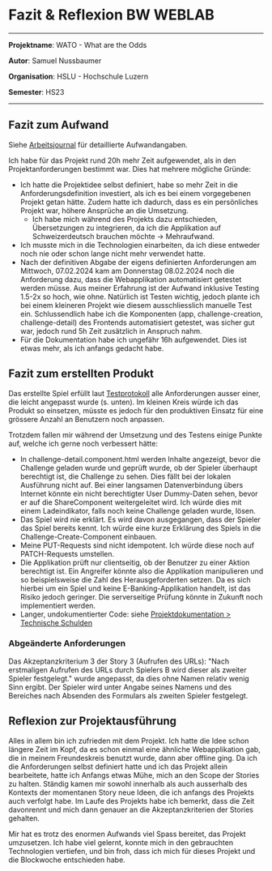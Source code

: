# Fazit & Reflexion BW WEBLAB

___
**Projektname**: WATO - What are the Odds

**Autor**: Samuel Nussbaumer

**Organisation**: HSLU - Hochschule Luzern

**Semester**: HS23
___


## Fazit zum Aufwand
Siehe [Arbeitsjournal](arbeitsjournal.md) für detaillierte Aufwandangaben.

Ich habe für das Projekt rund 20h mehr Zeit aufgewendet, als in den Projektanforderungen bestimmt war. Dies hat mehrere mögliche Gründe:
- Ich hatte die Projektidee selbst definiert, habe so mehr Zeit in die Anforderungsdefinition investiert, als ich es bei einem vorgegebenen Projekt getan hätte. Zudem hatte ich dadurch, dass es ein persönliches Projekt war, höhere Ansprüche an die Umsetzung.
    - Ich habe mich während des Projekts dazu entschieden, Übersetzungen zu integrieren, da ich die Applikation auf Schweizerdeutsch brauchen möchte -> Mehraufwand. 
- Ich musste mich in die Technologien einarbeiten, da ich diese entweder noch nie oder schon lange nicht mehr verwendet hatte.
- Nach der definitiven Abgabe der eigens definierten Anforderungen am Mittwoch, 07.02.2024 kam am Donnerstag 08.02.2024 noch die Anforderung dazu, dass die Webapplikation automatisiert getestet werden müsse.
Aus meiner Erfahrung ist der Aufwand inklusive Testing 1.5-2x so hoch, wie ohne. Natürlich ist Testen wichtig, jedoch plante ich bei einem kleineren Projekt wie diesem ausschliesslich manuelle Test ein. 
Schlussendlich habe ich die Komponenten (app, challenge-creation, challenge-detail) des Frontends automatisiert getestet, was sicher gut war, jedoch rund 5h Zeit zusätzlich in Anspruch nahm.
- Für die Dokumentation habe ich ungefähr 16h aufgewendet. Dies ist etwas mehr, als ich anfangs gedacht habe.


## Fazit zum erstellten Produkt
Das erstellte Spiel erfüllt laut [Testprotokoll](testprotokoll.md) alle Anforderungen ausser einer, die leicht angepasst wurde (s. unten).
Im kleinen Kreis würde ich das Produkt so einsetzen, müsste es jedoch für den produktiven Einsatz für eine grössere Anzahl an Benutzern noch anpassen.

Trotzdem fallen mir während der Umsetzung und des Testens einige Punkte auf, welche ich gerne noch verbessert hätte:
- In challenge-detail.component.html werden Inhalte angezeigt, bevor die Challenge geladen wurde und geprüft wurde, ob der Spieler überhaupt berechtigt ist, die Challenge zu sehen.
Dies fällt bei der lokalen Ausführung nicht auf. Bei einer langsamen Datenverbindung übers Internet könnte ein nicht berechtigter User Dummy-Daten sehen, bevor er auf die ShareComponent weitergeleitet wird. 
Ich würde dies mit einem Ladeindikator, falls noch keine Challenge geladen wurde, lösen.
- Das Spiel wird nie erklärt. Es wird davon ausgegangen, dass der Spieler das Spiel bereits kennt. Ich würde eine kurze Erklärung des Spiels in die Challenge-Create-Component einbauen.
- Meine PUT-Requests sind nicht idempotent. Ich würde diese noch auf PATCH-Requests umstellen.
- Die Applikation prüft nur clientseitig, ob der Benutzer zu einer Aktion berechtigt ist. Ein Angreifer könnte also die Applikation manipulieren und so beispielsweise die Zahl des Herausgeforderten setzen. Da es sich hierbei um ein Spiel und keine E-Banking-Applikation handelt, ist das Risiko jedoch geringer. Die serverseitige Prüfung könnte in Zukunft noch implementiert werden.
- Langer, undokumentierter Code: siehe [Projektdokumentation > Technische Schulden](../readme.md#technische-schulden-und-risiken)


### Abgeänderte Anforderungen
Das Akzeptanzkriterium 3 der Story 3 (Aufrufen des URLs): "Nach erstmaligen Aufrufen des URLs durch Spielers B wird dieser als zweiter Spieler
festgelegt." wurde angepasst, da dies ohne Namen relativ wenig Sinn ergibt. Der Spieler wird unter Angabe seines Namens und des Bereiches nach Absenden des Formulars als zweiten Spieler festgelegt.

## Reflexion zur Projektausführung
Alles in allem bin ich zufrieden mit dem Projekt. Ich hatte die Idee schon längere Zeit im Kopf, da es schon einmal eine ähnliche Webapplikation gab, die in meinem Freundeskreis benutzt wurde, dann aber offline ging.
Da ich die Anforderungen selbst definiert hatte und ich das Projekt allein bearbeitete, hatte ich Anfangs etwas Mühe, mich an den Scope der Stories zu halten. Ständig kamen mir sowohl innerhalb als auch ausserhalb des Kontexts der momentanen Story neue Ideen, die ich anfangs des Projekts auch verfolgt habe.
Im Laufe des Projekts habe ich bemerkt, dass die Zeit davonrennt und mich dann genauer an die Akzeptanzkriterien der Stories gehalten.

Mir hat es trotz des enormen Aufwands viel Spass bereitet, das Projekt umzusetzen. Ich habe viel gelernt, konnte mich in den gebrauchten Technologien vertiefen, und bin froh, dass ich mich für dieses Projekt und die Blockwoche entschieden habe.

